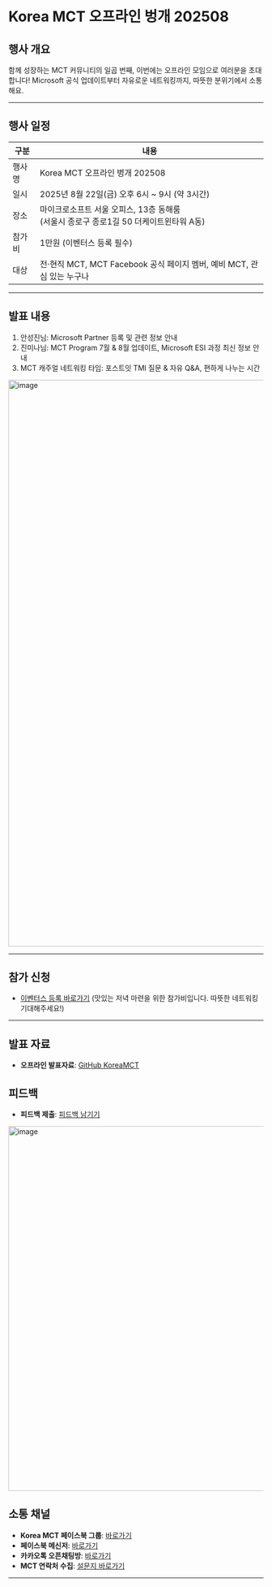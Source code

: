 # Korea MCT 오프라인 벙개 202508

## 행사 개요

함께 성장하는 MCT 커뮤니티의 일곱 번째, 이번에는 오프라인 모임으로 여러분을 초대합니다!
Microsoft 공식 업데이트부터 자유로운 네트워킹까지, 따뜻한 분위기에서 소통해요.

---

## 행사 일정

| 구분     | 내용                                                                 |
|----------|---------------------------------------------------------------------|
| 행사명   | Korea MCT 오프라인 벙개 202508                                      |
| 일시     | 2025년 8월 22일(금) 오후 6시 ~ 9시 (약 3시간)                       |
| 장소     | 마이크로소프트 서울 오피스, 13층 동해룸<br>(서울시 종로구 종로1길 50 더케이트윈타워 A동) |
| 참가비   | 1만원 (이벤터스 등록 필수)                                          |
| 대상     | 전·현직 MCT, MCT Facebook 공식 페이지 멤버, 예비 MCT, 관심 있는 누구나 |

---

## 발표 내용

1. 안성진님: Microsoft Partner 등록 및 관련 정보 안내
2. 진미나님: MCT Program 7월 & 8월 업데이트, Microsoft ESI 과정 최신 정보 안내
3. MCT 캐주얼 네트워킹 타임: 포스트잇 TMI 질문 & 자유 Q&A, 편하게 나누는 시간

<img width="1486" height="1117" alt="image" src="https://github.com/user-attachments/assets/95060a5d-9cdf-4879-96a9-003312c2a4de" />


---

## 참가 신청

- [이벤터스 등록 바로가기](https://event-us.kr/m/109434/39705)
  (맛있는 저녁 마련을 위한 참가비입니다. 따뜻한 네트워킹 기대해주세요!)

---

## 발표 자료
- **오프라인 발표자료**: [GitHub KoreaMCT](https://github.com/KoreaMCT/KMCT202508/)

## 피드백
- **피드백 제출**: [피드백 남기기](https://forms.cloud.microsoft/r/CVZEUacW2a)
<img width="725" height="719" alt="image" src="https://github.com/user-attachments/assets/3dfacedb-d7ee-4d4e-b18f-6ee355fc48ad" />


## 소통 채널

- **Korea MCT 페이스북 그룹**: [바로가기](https://www.facebook.com/groups/koreamct)
- **페이스북 메신저**: [바로가기](https://m.me/ch/AbbKFbmrNr4VWg95/)
- **카카오톡 오픈채팅방**: [바로가기](https://open.kakao.com/o/gkXDlLqh)
- **MCT 연락처 수집**: [설문지 바로가기](https://forms.office.com/r/TMb82tTDCN)

---
